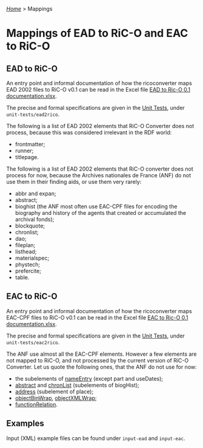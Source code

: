 [_Home_](index.html) > Mappings

# Mappings of EAD to RiC-O and EAC to RiC-O


## EAD to RiC-O

An entry point and informal documentation of how the ricoconverter maps EAD 2002 files to RiC-O v0.1 can be read in the Excel file [EAD to Ric-O 0.1 documentation.xlsx](EAD_to_Ric-O_0.1_documentation.xlsx).

The precise and formal specifications are given in the [Unit Tests](UnitTests.html), under `unit-tests/ead2rico`.

The following is a list of EAD 2002 elements that RiC-O Converter does not process, because this was considered irrelevant in the RDF world:

- frontmatter;
- runner;
- titlepage.

The following is a list of EAD 2002 elements that RiC-O converter does not process for now, because the Archives nationales de France (ANF) do not use them in their finding aids, or use them very rarely:

- abbr and expan;
- abstract;
- bioghist (the ANF most often use EAC-CPF files for encoding the biography and history of the agents that created or accumulated the archival fonds);
- blockquote;
- chronlist;
- dao;
- fileplan;
- listhead;
- materialspec;
- phystech;
- prefercite;
- table.


## EAC to RiC-O

An entry point and informal documentation of how the ricoconverter maps EAC-CPF files to RiC-O v0.1 can be read in the Excel file [EAC to Ric-O 0.1 documentation.xlsx](EAC_to_Ric-O_0.1_documentation.xlsx).

The precise and formal specifications are given in the [Unit Tests](UnitTests.html), under `unit-tests/eac2rico`.

The ANF use almost all the EAC-CPF elements. However a few elements are not mapped to RiC-O, and not processed by the current version of RiC-O Converter. Let us quote the following ones, that the ANF do not use for now:

- the subelements of [nameEntry](https://eac.staatsbibliothek-berlin.de/schema/taglibrary/cpfTagLibrary2019_EN.html#elem-nameEntry) (except part and useDates);
- [abstract](https://eac.staatsbibliothek-berlin.de/schema/taglibrary/cpfTagLibrary2019_EN.html#elem-abstract) and [chronList](https://eac.staatsbibliothek-berlin.de/schema/taglibrary/cpfTagLibrary2019_EN.html#elem-chronList) (subelements of biogHist);
- [address](https://eac.staatsbibliothek-berlin.de/schema/taglibrary/cpfTagLibrary2019_EN.html#elem-address) (subelement of place);
- [objectBinWrap](https://eac.staatsbibliothek-berlin.de/schema/taglibrary/cpfTagLibrary2019_EN.html#elem-objectBinWrap),  [objectXMLWrap](https://eac.staatsbibliothek-berlin.de/schema/taglibrary/cpfTagLibrary2019_EN.html#elem-objectXMLWrap);
- [functionRelation](https://eac.staatsbibliothek-berlin.de/schema/taglibrary/cpfTagLibrary2019_EN.html#elem-functionRelation).

## Examples

Input (XML) example files can be found under `input-ead` and `input-eac`.

